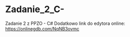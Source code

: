 # Zadanie_2_C-
Zadanie 2 z PPZO - C#
Dodatkowo link do edytora online: https://onlinegdb.com/NqNB3ovmc
